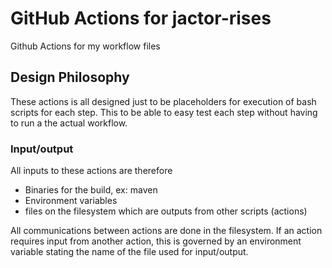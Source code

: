 # GitHub Actions for jactor-rises
Github Actions for my workflow files

## Design Philosophy
These actions is all designed just to be placeholders for execution of
bash scripts for each step. This to be able to easy test each step 
without having to run a the actual workflow.

### Input/output
All inputs to these actions are therefore
- Binaries for the build, ex: maven
- Environment variables
- files on the filesystem which are outputs from other scripts (actions)

All communications between actions are done in the filesystem. If an action requires input from another action, this is
governed by an environment variable stating the name of the file used for input/output.
